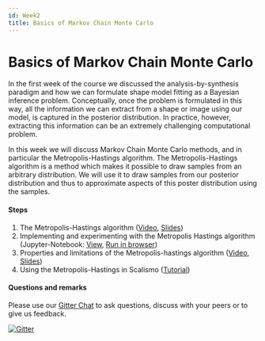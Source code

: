 ```yaml
---
id: Week2
title: Basics of Markov Chain Monte Carlo
---
```


# Basics of Markov Chain Monte Carlo

In the first week of the course we discussed the analysis-by-synthesis paradigm and how we can formulate shape model fitting as a Bayesian inference problem. Conceptually, once the problem is formulated in this way, all the information we can extract from a shape or image using our model, is captured in the posterior distribution. In practice, however, extracting this information can be an extremely challenging computational problem. 

In this week we will discuss Markov Chain Monte Carlo methods, and in particular the Metropolis-Hastings algorithm. The Metropolis-Hastings algorithm is a method which makes it possible to draw samples from an arbitrary distribution. We will use it to draw samples from our posterior distribution and thus to approximate aspects of this poster distribution using the samples. 

#### Steps
1. The Metropolis-Hastings algorithm ([Video](https://tube.switch.ch/videos/zxTAQ2uF7B), [Slides](slides/metropolis-hastings.pdf))
2. Implementing and experimenting with the Metropolis Hastings algorithm (Jupyter-Notebook: [View](https://nbviewer.jupyter.org/github/unibas-marcelluethi/probabilistic-shape-modelling-notebooks/blob/master/notebooks/Metropolis.ipynb),  [Run in browser](https://mybinder.org/v2/gh/unibas-marcelluethi/probabilistic-shape-modelling-notebooks/master?filepath=notebooks/Metropolis.ipynb))
3. Properties and limitations of the Metropolis-hastings algorithm  ([Video](https://tube.switch.ch/videos/Kv2FpCrKPG), [Slides](slides/mh-propoerties.pdf))
4. Using the Metropolis-Hastings in Scalismo ([Tutorial](https://scalismo.org/docs/tutorials/tutorial14))
<!-- 5. Posterior predictive checks ([Tutorial](tobedone))
-->

#### Questions and remarks


Please use our [Gitter Chat](https://gitter.im/unibas-gravis/pmm-2021?utm_source=share-link&utm_medium=link&utm_campaign=share-link) to ask questions, discuss with your peers or to give us feedback. 

[![Gitter](https://badges.gitter.im/unibas-gravis/pmm-2021.svg)](https://gitter.im/unibas-gravis/pmm-2021?utm_source=badge&utm_medium=badge&utm_campaign=pr-badge)


